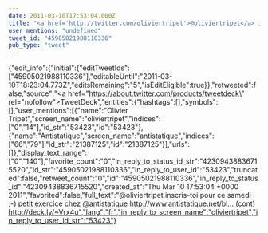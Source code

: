 ```yaml
---
date: 2011-03-10T17:53:04.000Z
title: "<a href='http://twitter.com/oliviertripet'>@oliviertripet</a> inscris-toi pour ce samedi ;-) petit exercice chez <a href='http://twitter.com/antistatique'>@antistatique</a> http://www.antistatique.net/bl… (cont) http://deck.ly/~Vrx4u″"
user_mentions: "undefined"
tweet_id: "45905021988110336"
pub_type: "tweet"
---
```

{"edit_info":{"initial":{"editTweetIds":["45905021988110336"],"editableUntil":"2011-03-10T18:23:04.773Z","editsRemaining":"5","isEditEligible":true}},"retweeted":false,"source":"<a href=\"https://about.twitter.com/products/tweetdeck\" rel=\"nofollow\">TweetDeck</a>","entities":{"hashtags":[],"symbols":[],"user_mentions":[{"name":"Olivier Tripet","screen_name":"oliviertripet","indices":["0","14"],"id_str":"53423","id":"53423"},{"name":"Antistatique","screen_name":"antistatique","indices":["66","79"],"id_str":"21387125","id":"21387125"}],"urls":[]},"display_text_range":["0","140"],"favorite_count":"0","in_reply_to_status_id_str":"42309438836715520","id_str":"45905021988110336","in_reply_to_user_id":"53423","truncated":false,"retweet_count":"0","id":"45905021988110336","in_reply_to_status_id":"42309438836715520","created_at":"Thu Mar 10 17:53:04 +0000 2011","favorited":false,"full_text":"@oliviertripet inscris-toi pour ce samedi ;-) petit exercice chez @antistatique http://www.antistatique.net/bl… (cont) http://deck.ly/~Vrx4u","lang":"fr","in_reply_to_screen_name":"oliviertripet","in_reply_to_user_id_str":"53423"}
